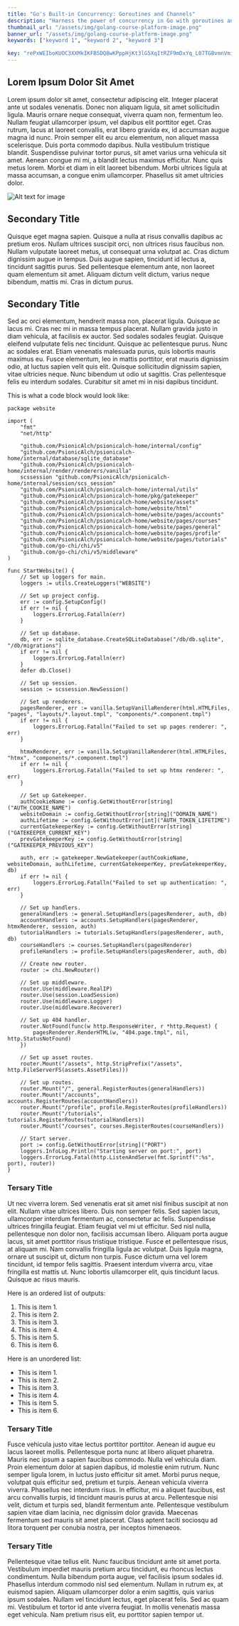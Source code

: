 ```yaml
---
title: "Go's Built-in Concurrency: Goroutines and Channels"
description: "Harness the power of concurrency in Go with goroutines and channels."
thumbnail_url: "/assets/img/golang-course-platform-image.png"
banner_url: "/assets/img/golang-course-platform-image.png"
keywords: ["keyword 1", "keyword 2", "keyword 3"]

key: "rePxWEIboKUOC3XXMkIKFB5DQ8wKPppHjKt3lG5XqItRZF9mDxYq_L07TGBvmnVmioIYcc2nBVzLXyHvZuMNlg"
---
```


## Lorem Ipsum Dolor Sit Amet

Lorem ipsum dolor sit amet, consectetur adipiscing elit. Integer placerat ante ut sodales venenatis. Donec non aliquam ligula, sit amet sollicitudin ligula. Mauris ornare neque consequat, viverra quam non, fermentum leo. Nullam feugiat ullamcorper ipsum, vel dapibus elit porttitor eget. Cras rutrum, lacus at laoreet convallis, erat libero gravida ex, id accumsan augue magna id nunc. Proin semper elit eu arcu elementum, non aliquet massa scelerisque. Duis porta commodo dapibus. Nulla vestibulum tristique blandit. Suspendisse pulvinar tortor purus, sit amet varius urna vehicula sit amet. Aenean congue mi mi, a blandit lectus maximus efficitur. Nunc quis metus lorem. Morbi et diam in elit laoreet bibendum. Morbi ultrices ligula at massa accumsan, a congue enim ullamcorper. Phasellus sit amet ultricies dolor.

![Alt text for image](/assets/img/golang-course-platform-image.png "a title for the image")

## Secondary Title

Quisque eget magna sapien. Quisque a nulla at risus convallis dapibus ac pretium eros. Nullam ultrices suscipit orci, non ultrices risus faucibus non. Nullam vulputate laoreet metus, ut consequat urna volutpat ac. Cras dictum dignissim augue in tempus. Duis augue sapien, tincidunt id lectus a, tincidunt sagittis purus. Sed pellentesque elementum ante, non laoreet quam elementum sit amet. Aliquam dictum velit dictum, varius neque bibendum, mattis mi. Cras in dictum purus.

## Secondary Title

Sed ac orci elementum, hendrerit massa non, placerat ligula. Quisque ac lacus mi. Cras nec mi in massa tempus placerat. Nullam gravida justo in diam vehicula, at facilisis ex auctor. Sed sodales sodales feugiat. Quisque eleifend vulputate felis nec tincidunt. Quisque ac pellentesque purus. Nunc ac sodales erat. Etiam venenatis malesuada purus, quis lobortis mauris maximus eu. Fusce elementum, leo in mattis porttitor, erat mauris dignissim odio, at luctus sapien velit quis elit. Quisque sollicitudin dignissim sapien, vitae ultricies neque. Nunc bibendum ut odio ut sagittis. Cras pellentesque felis eu interdum sodales. Curabitur sit amet mi in nisi dapibus tincidunt.

This is what a code block would look like:

```golang
package website

import (
	"fmt"
	"net/http"

	"github.com/PsionicAlch/psionicalch-home/internal/config"
	"github.com/PsionicAlch/psionicalch-home/internal/database/sqlite_database"
	"github.com/PsionicAlch/psionicalch-home/internal/render/renderers/vanilla"
	scssession "github.com/PsionicAlch/psionicalch-home/internal/session/scs_session"
	"github.com/PsionicAlch/psionicalch-home/internal/utils"
	"github.com/PsionicAlch/psionicalch-home/pkg/gatekeeper"
	"github.com/PsionicAlch/psionicalch-home/website/assets"
	"github.com/PsionicAlch/psionicalch-home/website/html"
	"github.com/PsionicAlch/psionicalch-home/website/pages/accounts"
	"github.com/PsionicAlch/psionicalch-home/website/pages/courses"
	"github.com/PsionicAlch/psionicalch-home/website/pages/general"
	"github.com/PsionicAlch/psionicalch-home/website/pages/profile"
	"github.com/PsionicAlch/psionicalch-home/website/pages/tutorials"
	"github.com/go-chi/chi/v5"
	"github.com/go-chi/chi/v5/middleware"
)

func StartWebsite() {
	// Set up loggers for main.
	loggers := utils.CreateLoggers("WEBSITE")

	// Set up project config.
	err := config.SetupConfig()
	if err != nil {
		loggers.ErrorLog.Fatalln(err)
	}

	// Set up database.
	db, err := sqlite_database.CreateSQLiteDatabase("/db/db.sqlite", "/db/migrations")
	if err != nil {
		loggers.ErrorLog.Fatalln(err)
	}
	defer db.Close()

	// Set up session.
	session := scssession.NewSession()

	// Set up renderers.
	pagesRenderer, err := vanilla.SetupVanillaRenderer(html.HTMLFiles, "pages", "layouts/*.layout.tmpl", "components/*.component.tmpl")
	if err != nil {
		loggers.ErrorLog.Fatalln("Failed to set up pages renderer: ", err)
	}

	htmxRenderer, err := vanilla.SetupVanillaRenderer(html.HTMLFiles, "htmx", "components/*.component.tmpl")
	if err != nil {
		loggers.ErrorLog.Fatalln("Failed to set up htmx renderer: ", err)
	}

	// Set up Gatekeeper.
	authCookieName := config.GetWithoutError[string]("AUTH_COOKIE_NAME")
	websiteDomain := config.GetWithoutError[string]("DOMAIN_NAME")
	authLifetime := config.GetWithoutError[int]("AUTH_TOKEN_LIFETIME")
	currentGatekeeperKey := config.GetWithoutError[string]("GATEKEEPER_CURRENT_KEY")
	prevGatekeeperKey := config.GetWithoutError[string]("GATEKEEPER_PREVIOUS_KEY")

	auth, err := gatekeeper.NewGatekeeper(authCookieName, websiteDomain, authLifetime, currentGatekeeperKey, prevGatekeeperKey, db)
	if err != nil {
		loggers.ErrorLog.Fatalln("Failed to set up authentication: ", err)
	}

	// Set up handlers.
	generalHandlers := general.SetupHandlers(pagesRenderer, auth, db)
	accountHandlers := accounts.SetupHandlers(pagesRenderer, htmxRenderer, session, auth)
	tutorialHandlers := tutorials.SetupHandlers(pagesRenderer, auth, db)
	courseHandlers := courses.SetupHandlers(pagesRenderer)
	profileHandlers := profile.SetupHandlers(pagesRenderer, auth, db)

	// Create new router.
	router := chi.NewRouter()

	// Set up middleware.
	router.Use(middleware.RealIP)
	router.Use(session.LoadSession)
	router.Use(middleware.Logger)
	router.Use(middleware.Recoverer)

	// Set up 404 handler.
	router.NotFound(func(w http.ResponseWriter, r *http.Request) {
		pagesRenderer.RenderHTML(w, "404.page.tmpl", nil, http.StatusNotFound)
	})

	// Set up asset routes.
	router.Mount("/assets", http.StripPrefix("/assets", http.FileServerFS(assets.AssetFiles)))

	// Set up routes.
	router.Mount("/", general.RegisterRoutes(generalHandlers))
	router.Mount("/accounts", accounts.RegisterRoutes(accountHandlers))
	router.Mount("/profile", profile.RegisterRoutes(profileHandlers))
	router.Mount("/tutorials", tutorials.RegisterRoutes(tutorialHandlers))
	router.Mount("/courses", courses.RegisterRoutes(courseHandlers))

	// Start server.
	port := config.GetWithoutError[string]("PORT")
	loggers.InfoLog.Println("Starting server on port:", port)
	loggers.ErrorLog.Fatal(http.ListenAndServe(fmt.Sprintf(":%s", port), router))
}
```

### Tersary Title

Ut nec viverra lorem. Sed venenatis erat sit amet nisl finibus suscipit at non elit. Nullam vitae ultrices libero. Duis non semper felis. Sed sapien lacus, ullamcorper interdum fermentum ac, consectetur ac felis. Suspendisse ultrices fringilla feugiat. Etiam feugiat vel mi ut efficitur. Sed nisl nulla, pellentesque non dolor non, facilisis accumsan libero. Aliquam porta augue lacus, sit amet porttitor risus tristique tristique. Fusce et pellentesque risus, at aliquam mi. Nam convallis fringilla ligula ac volutpat. Duis ligula magna, ornare ut suscipit ut, dictum non turpis. Fusce dictum urna vel lorem tincidunt, id tempor felis sagittis. Praesent interdum viverra arcu, vitae fringilla est mattis ut. Nunc lobortis ullamcorper elit, quis tincidunt lacus. Quisque ac risus mauris.

Here is an ordered list of outputs:
1. This is item 1.
2. This is item 2.
3. This is item 3.
4. This is item 4.
5. This is item 5.
6. This is item 6.

Here is an unordered list:
- This is item 1.
- This is item 2.
- This is item 3.
- This is item 4.
- This is item 5.
- This is item 6.

### Tersary Title

Fusce vehicula justo vitae lectus porttitor porttitor. Aenean id augue eu lacus laoreet mollis. Pellentesque porta nunc at libero aliquet pharetra. Mauris nec ipsum a sapien faucibus commodo. Nulla vel vehicula diam. Proin elementum dolor at sapien dapibus, id molestie enim rutrum. Nunc semper ligula lorem, in luctus justo efficitur sit amet. Morbi purus neque, volutpat quis efficitur sed, pretium et turpis. Aenean vehicula viverra viverra. Phasellus nec interdum risus. In efficitur, mi a aliquet faucibus, est arcu convallis turpis, id tincidunt mauris purus at arcu. Pellentesque nisi velit, dictum et turpis sed, blandit fermentum ante. Pellentesque vestibulum sapien vitae diam lacinia, nec dignissim dolor gravida. Maecenas fermentum sed mauris sit amet placerat. Class aptent taciti sociosqu ad litora torquent per conubia nostra, per inceptos himenaeos.

### Tersary Title

Pellentesque vitae tellus elit. Nunc faucibus tincidunt ante sit amet porta. Vestibulum imperdiet mauris pretium arcu tincidunt, eu rhoncus lectus condimentum. Nulla bibendum porta augue, vel facilisis ipsum sodales id. Phasellus interdum commodo nisl sed elementum. Nullam in rutrum ex, at euismod sapien. Aliquam ullamcorper dolor a enim sagittis, quis varius ipsum sodales. Nullam vel tincidunt lectus, eget placerat felis. Sed ac quam mi. Vestibulum et tortor id ante viverra feugiat. In mollis venenatis massa eget vehicula. Nam pretium risus elit, eu porttitor sapien tempor ut.
